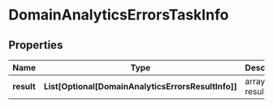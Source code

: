 # DomainAnalyticsErrorsTaskInfo


## Properties

| Name | Type | Description | Notes |
|------------ | ------------- | ------------- | -------------|
**result** | **List[Optional[DomainAnalyticsErrorsResultInfo]]** | array of results |[optional]|